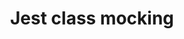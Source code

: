 ---
title: 'Jest class mocking'
url: https://meticulous.ai/blog/mocking-a-javascript-class-with-jest-two-ways-to-make-it-easier/
image: 1668291880000.png
tags: ''
description: ''
---